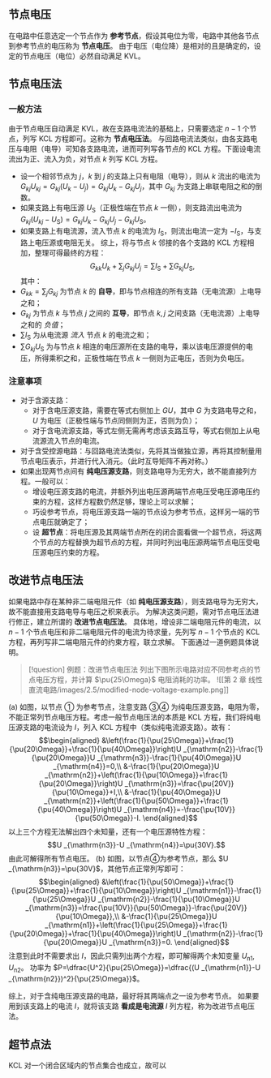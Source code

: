## 节点电压
在电路中任意选定一个节点作为 **参考节点**，假设其电位为零，电路中其他各节点到参考节点的电压称为 **节点电压**。
由于电压（电位降）是相对的且是确定的，设定的节点电压（电位）必然自动满足 KVL。
## 节点电压法
### 一般方法
由于节点电压自动满足 KVL，故在支路电流法的基础上，只需要选定 $n-1$ 个节点，列写 KCL 方程即可。这称为 **节点电压法**。
与回路电流法类似，由各支路电压与电阻（电导）可知各支路电流，进而可列写各节点的 KCL 方程。下面设电流流出为正、流入为负，对节点 $k$ 列写 KCL 方程。
- 设一个相邻节点为 $j$，$k$ 到 $j$ 的支路上只有电阻（电导），则从 $k$ 流出的电流为 $G_{kj}U_{kj}=G_{kj}(U_k-U_j)=G_{kj}U_k-G_{kj}U_j$，其中 $G_{kj}$ 为支路上串联电阻之和的倒数。
- 如果支路上有电压源 $U_{\mathrm S}$（正极性端在节点 $k$ 一侧），则支路流出电流为 $G_{kj}(U_{kj}-U_{\mathrm S})=G_{kj}U_k-G_{kj}U_j-G_{kj}U_{\mathrm S}$。
- 如果支路上有电流源，流入节点 $k$ 的电流为 $I_{\mathrm S}$，则流出电流一定为 $-I_{\mathrm S}$，与支路上电压源或电阻无关。
综上，将与节点 $k$ 邻接的各个支路的 KCL 方程相加，整理可得最终的方程：$$G_{kk}U_k+\sum_jG_{kj}U_j=\sum I _{\mathrm{S}}+\sum G_{kj}U _{\mathrm{S}},$$其中：
- $G_{kk}=\sum_jG_{kj}$ 为节点 $k$ 的 **自导**，即与节点相连的所有支路（无电流源）上电导之和；
- $G_{kj}$ 为节点 $k$ 与节点 $j$ 之间的 **互导**，即节点 $k,j$ 之间支路（无电流源）上电导之和的 *负值*；
- $\sum I _{\mathrm{S}}$ 为从电流源 *流入* 节点 $k$ 的电流之和；
- $\sum G_{kj}U _{\mathrm{S}}$ 为与节点 $k$ 相连的电压源所在支路的电导，乘以该电压源提供的电压，所得乘积之和，正极性端在节点 $k$ 一侧则为正电压，否则为负电压。
### 注意事项
- 对于含源支路：
	- 对于含电压源支路，需要在等式右侧加上 $GU$，其中 $G$ 为支路电导之和，$U$ 为电压（正极性端与节点同侧则为正，否则为负）；
	- 对于含电流源支路，等式左侧无需再考虑该支路互导，等式右侧加上从电流源流入节点的电流。
- 对于含受控源电路：与回路电流法类似，先将其当做独立源，再将其控制量用节点电压表示，并进行代入消元。（此时互导矩阵不再对称。）
- 如果出现两节点间有 **纯电压源支路**，则支路电导为无穷大，故不能直接列方程。一般可以：
	- 增设电压源支路的电流，并额外列出电压源两端节点电压受电压源电压约束的方程，这样方程数仍然足够，理论上可以求解；
	- 巧设参考节点，将电压源支路一端的节点设为参考节点，这样另一端的节点电压就确定了；
	- 设 **超节点**：将电压源及其两端节点所在的闭合面看做一个超节点，将这两个节点的方程替换为超节点的方程，并同时列出电压源两端节点电压受电压源电压约束的方程。
## 改进节点电压法
如果电路中存在某种非二端电阻元件（如 **纯电压源支路**），则支路电导为无穷大，故不能直接用支路电导与电压之积来表示。
为解决这类问题，需对节点电压法进行修正，建立所谓的 **改进节点电压法**。
具体地，增设非二端电阻元件的电流，以 $n-1$ 个节点电压和非二端电阻元件的电流为待求量，先列写 $n-1$ 个节点的 KCL 方程，再列写非二端电阻元件的约束方程，联立求解。
下面通过一道例题具体说明。
> [!question] 例题：改进节点电压法
> 列出下图所示电路对应不同参考点的节点电压方程，并计算 $\pu{25\Omega}$ 电阻消耗的功率。
> ![[第 2 章 线性直流电路/images/2.5/modified-node-voltage-example.png]]

(a) 如图，以节点 ① 为参考节点，注意支路 ③④ 为纯电压源支路，电阻为零，不能正常列节点电压方程。考虑一般节点电压法的本质是 KCL 方程，我们将纯电压源支路的电流设为 $I$，列入 KCL 方程中（类似纯电流源支路）。故有： $$\begin{aligned}
	&\left(\frac{1}{\pu{25\Omega}}+\frac{1}{\pu{20\Omega}}+\frac{1}{\pu{40\Omega}}\right)U _{\mathrm{n2}}-\frac{1}{\pu{20\Omega}}U _{\mathrm{n3}}-\frac{1}{\pu{40\Omega}}U _{\mathrm{n4}}=0,\\
	&-\frac{1}{\pu{20\Omega}}U _{\mathrm{n2}}+\left(\frac{1}{\pu{10\Omega}}+\frac{1}{\pu{20\Omega}}\right)U _{\mathrm{n3}}=\frac{\pu{20V}}{\pu{10\Omega}}+I,\\
    &-\frac{1}{\pu{40\Omega}}U _{\mathrm{n2}}+\left(\frac{1}{\pu{50\Omega}}+\frac{1}{\pu{40\Omega}}\right)U _{\mathrm{n4}}=-\frac{\pu{10V}}{\pu{50\Omega}}-I.
\end{aligned}$$以上三个方程无法解出四个未知量，还有一个电压源特性方程：$$U _{\mathrm{n3}}-U _{\mathrm{n4}}=\pu{30V}.$$由此可解得所有节点电压。
(b) 如图，以节点④为参考节点，那么 $U _{\mathrm{n3}}=\pu{30V}$，其他节点正常列写即可：$$\begin{aligned}
	&\left(\frac{1}{\pu{50\Omega}}+\frac{1}{\pu{25\Omega}}+\frac{1}{\pu{10\Omega}}\right)U _{\mathrm{n1}}-\frac{1}{\pu{25\Omega}}U _{\mathrm{n2}}-\frac{1}{\pu{10\Omega}}U _{\mathrm{n3}}=\frac{\pu{10V}}{\pu{50\Omega}}-\frac{\pu{20V}}{\pu{10\Omega}},\\
	&-\frac{1}{\pu{25\Omega}}U _{\mathrm{n1}}+\left(\frac{1}{\pu{25\Omega}}+\frac{1}{\pu{20\Omega}}+\frac{1}{\pu{40\Omega}}\right)U _{\mathrm{n2}}-\frac{1}{\pu{20\Omega}}U _{\mathrm{n3}}=0.
\end{aligned}$$注意到此时不需要求出 $I$，因此只需列出两个方程，即可解得两个未知变量 $U _{\mathrm{n1}},U _{\mathrm{n2}}$。
功率为 $P=\dfrac{U^2}{\pu{25\Omega}}=\dfrac{(U _{\mathrm{n1}}-U _{\mathrm{n2}})^2}{\pu{25\Omega}}$。

综上，对于含纯电压源支路的电路，最好将其两端点之一设为参考节点。
如果要用到该支路上的电流 $I$，就将该支路 **看成是电流源** $I$ 列方程，称为改进节点电压法。
## 超节点法
KCL 对一个闭合区域内的节点集合也成立，故可以